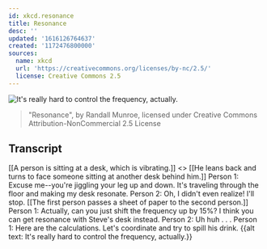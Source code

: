 ```yaml
---
id: xkcd.resonance
title: Resonance
desc: ''
updated: '1616126764637'
created: '1172476800000'
sources:
  name: xkcd
  url: 'https://creativecommons.org/licenses/by-nc/2.5/'
  license: Creative Commons 2.5
---
```

![It's really hard to control the frequency, actually.](https://imgs.xkcd.com/comics/resonance.png)
> "Resonance", by Randall Munroe, licensed under Creative Commons Attribution-NonCommercial 2.5 License

## Transcript
[[A person is sitting at a desk, which is vibrating.]]
<<clatter clatter>>
[[He leans back and turns to face someone sitting at another desk behind him.]]
Person 1: Excuse me--you're jiggling your leg up and down. It's traveling through the floor and making my desk resonate.
Person 2: Oh, I didn't even realize! I'll stop.
[[The first person passes a sheet of paper to the second person.]]
Person 1: Actually, can you just shift the frequency up by 15%? I think you can get resonance with Steve's desk instead.
Person 2: Uh huh . . .
Person 1: Here are the calculations. Let's coordinate and try to spill his drink.
{{alt text: It's really hard to control the frequency, actually.}}
